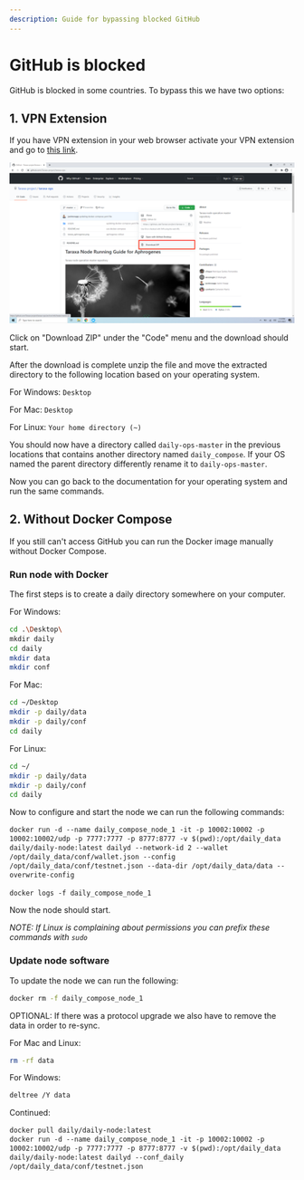 ```yaml
---
description: Guide for bypassing blocked GitHub
---
```


# GitHub is blocked

GitHub is blocked in some countries. To bypass this we have two options:

## 1. VPN Extension

If you have VPN extension in your web browser activate your VPN extension and go to [this link](https://github.com/dailycrypto-me/daily-ops).

![Download Daily Scripts](../../.gitbook/assets/15-download-scripts.png)

Click on "Download ZIP" under the "Code" menu and the download should start.

After the download is complete unzip the file and move the extracted directory to the following location based on your operating system.

For Windows: `Desktop`

For Mac: `Desktop`

For Linux: `Your home directory (~)`

You should now have a directory called `daily-ops-master` in the previous locations that contains another directory named `daily_compose`. If your OS named the parent directory differently rename it to `daily-ops-master`.

Now you can go back to the documentation for your operating system and run the same commands.

## 2. Without Docker Compose

If you still can't access GitHub you can run the Docker image manually without Docker Compose.

### Run node with Docker

The first steps is to create a daily directory somewhere on your computer.

For Windows:

```bash
cd .\Desktop\
mkdir daily
cd daily
mkdir data
mkdir conf
```

For Mac:

```bash
cd ~/Desktop
mkdir -p daily/data
mkdir -p daily/conf
cd daily
```

For Linux:

```bash
cd ~/
mkdir -p daily/data
mkdir -p daily/conf
cd daily
```

Now to configure and start the node we can run the following commands:

```text
docker run -d --name daily_compose_node_1 -it -p 10002:10002 -p 10002:10002/udp -p 7777:7777 -p 8777:8777 -v $(pwd):/opt/daily_data daily/daily-node:latest dailyd --network-id 2 --wallet /opt/daily_data/conf/wallet.json --config /opt/daily_data/conf/testnet.json --data-dir /opt/daily_data/data --overwrite-config

docker logs -f daily_compose_node_1
```

Now the node should start.

_NOTE: If Linux is complaining about permissions you can prefix these commands with `sudo`_

### Update node software

To update the node we can run the following:

```bash
docker rm -f daily_compose_node_1
```

OPTIONAL: If there was a protocol upgrade we also have to remove the data in order to re-sync.

For Mac and Linux:

```bash
rm -rf data
```

For Windows:

```bash
deltree /Y data
```

Continued:

```text
docker pull daily/daily-node:latest
docker run -d --name daily_compose_node_1 -it -p 10002:10002 -p 10002:10002/udp -p 7777:7777 -p 8777:8777 -v $(pwd):/opt/daily_data daily/daily-node:latest dailyd --conf_daily /opt/daily_data/conf/testnet.json
```

